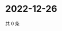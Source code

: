 # 2022-12-26

共 0 条

<!-- BEGIN WEIBO -->
<!-- 最后更新时间 Mon Dec 26 2022 11:15:19 GMT+0800 (China Standard Time) -->

<!-- END WEIBO -->

